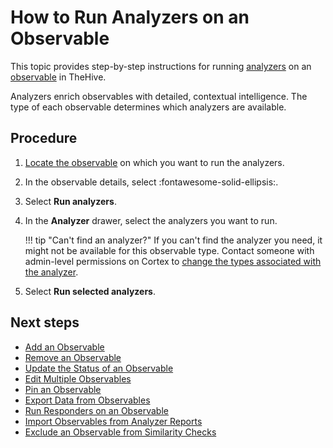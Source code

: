 # How to Run Analyzers on an Observable

This topic provides step-by-step instructions for running [analyzers](../../../../administration/cortex/about-cortex.md) on an [observable](about-observables.md) in TheHive.

Analyzers enrich observables with detailed, contextual intelligence. The type of each observable determines which analyzers are available.

<h2>Procedure</h2>

1. [Locate the observable](../search-for-cases/find-an-observable.md) on which you want to run the analyzers.

2. In the observable details, select :fontawesome-solid-ellipsis:.

3. Select **Run analyzers**.

4. In the **Analyzer** drawer, select the analyzers you want to run.

    !!! tip "Can't find an analyzer?"
        If you can't find the analyzer you need, it might not be available for this observable type. Contact someone with admin-level permissions on Cortex to [change the types associated with the analyzer](../../../../../cortex/api/how-to-create-an-analyzer.md).

5. Select **Run selected analyzers**.

<h2>Next steps</h2>

* [Add an Observable](add-an-observable.md)
* [Remove an Observable](remove-an-observable.md)
* [Update the Status of an Observable](update-an-observable-status.md)
* [Edit Multiple Observables](edit-multiple-observables.md)
* [Pin an Observable](pin-an-observable.md)
* [Export Data from Observables](export-data-observables.md)
* [Run Responders on an Observable](run-responders-on-an-observable.md)
* [Import Observables from Analyzer Reports](import-observables-from-analyzer-reports.md)
* [Exclude an Observable from Similarity Checks](exclude-an-observable-from-similarity-checks.md)
